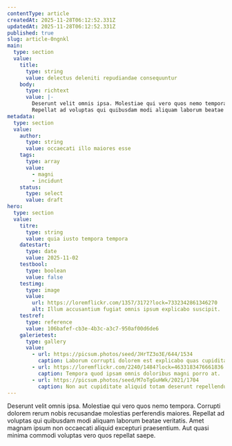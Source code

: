 ```yaml
---
contentType: article
createdAt: 2025-11-28T06:12:52.331Z
updatedAt: 2025-11-28T06:12:52.331Z
published: true
slug: article-0ngnkl
main:
  type: section
  value:
    title:
      type: string
      value: delectus deleniti repudiandae consequuntur
    body:
      type: richtext
      value: |-
        Deserunt velit omnis ipsa. Molestiae qui vero quos nemo tempora. Corrupti dolorem rerum nobis recusandae molestias perferendis maiores.
        Repellat ad voluptas qui quibusdam modi aliquam laborum beatae veritatis. Amet magnam ipsum non occaecati aliquid excepturi praesentium. Aut quasi minima commodi voluptas vero quos repellat saepe.
metadata:
  type: section
  value:
    author:
      type: string
      value: occaecati illo maiores esse
    tags:
      type: array
      value:
        - magni
        - incidunt
    status:
      type: select
      value: draft
hero:
  type: section
  value:
    titre:
      type: string
      value: quia iusto tempora tempora
    datestart:
      type: date
      value: 2025-11-02
    testbool:
      type: boolean
      value: false
    testimg:
      type: image
      value:
        url: https://loremflickr.com/1357/3172?lock=7332342861346270
        alt: Illum accusantium fugiat omnis ipsum explicabo suscipit.
    testref:
      type: reference
      value: 106bafef-cb3e-4b3c-a3c7-950af00d6de6
    galerietest:
      type: gallery
      value:
        - url: https://picsum.photos/seed/JHrTZ3o3E/644/1534
          caption: Laborum corrupti dolorem est explicabo quas cupiditate nostrum architecto ab.
        - url: https://loremflickr.com/2240/1484?lock=4633183476661836
          caption: Tempora quod ipsam omnis doloribus magni porro at.
        - url: https://picsum.photos/seed/M7oTgGuHWk/2021/1704
          caption: Non aut cupiditate aliquid totam deserunt repellendus asperiores.
---
```


Deserunt velit omnis ipsa. Molestiae qui vero quos nemo tempora. Corrupti dolorem rerum nobis recusandae molestias perferendis maiores.
Repellat ad voluptas qui quibusdam modi aliquam laborum beatae veritatis. Amet magnam ipsum non occaecati aliquid excepturi praesentium. Aut quasi minima commodi voluptas vero quos repellat saepe.